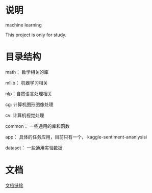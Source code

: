 说明
=

machine  learning

This project is only for study.  

目录结构
=
math： 数学相关的库  

mllib： 机器学习相关  

nlp：自然语言处理相关  

cg: 计算机图形图像处理  

cv: 计算机视觉处理  

common： 一些通用的库和函数  

app： 具体的任务应用，目前只有一个， kaggle-sentiment-ananlysisi  

dataset： 一些通用实验数据  

文档
=
[文档链接](http://liuxiaoliang.github.io/)
